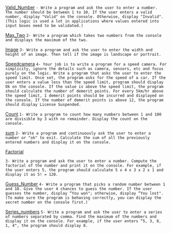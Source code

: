 
[Valid_Number](./Valid_Number.cs)
`- Write a program and ask the user to enter a number. The number should be between 1 to 10. If the user enters a valid number, display "Valid" on the console. Otherwise, display "Invalid". (This logic is used a lot in applications where values entered into input boxes need to be validated.)`

[Max_Two](./Max_Two.cs)
`2- Write a program which takes two numbers from the console and displays the maximum of the two.`

[Image](./Image.cs)
`3- Write a program and ask the user to enter the width and height of an image. Then tell if the image is landscape or portrait.`

[Speedcamera](./SpeedCamera.cs)
`4- Your job is to write a program for a speed camera. For simplicity, ignore the details such as camera, sensors, etc and focus purely on the logic. Write a program that asks the user to enter the speed limit. Once set, the program asks for the speed of a car. If the user enters a value less than the speed limit, program should display Ok on the console. If the value is above the speed limit, the program should calculate the number of demerit points. For every 5km/hr above the speed limit, 1 demerit points should be incurred and displayed on the console. If the number of demerit points is above 12, the program should display License Suspended.`

[Count](./Count.cs)
`1- Write a program to count how many numbers between 1 and 100 are divisible by 3 with no remainder. Display the count on the console.`

[sum](./sum.cs)
`2- Write a program and continuously ask the user to enter a number or "ok" to exit. Calculate the sum of all the previously entered numbers and display it on the console.`

[Factorial](./Factorial.cs)

`3- Write a program and ask the user to enter a number. Compute the factorial of the number and print it on the console. For example, if the user enters 5, the program should calculate 5 x 4 x 3 x 2 x 1 and display it as 5! = 120.`

[Guess_Number](./Guess_Number.cs)
`4- Write a program that picks a random number between 1 and 10. Give the user 4 chances to guess the number. If the user guesses the number, display “You won"; otherwise, display “You lost". (To make sure the program is behaving correctly, you can display the secret number on the console first.)`

[Series_numbers](./Series_numbers.cs )
`5- Write a program and ask the user to enter a series of numbers separated by comma. Find the maximum of the numbers and display it on the console. For example, if the user enters “5, 3, 8, 1, 4", the program should display 8.`


